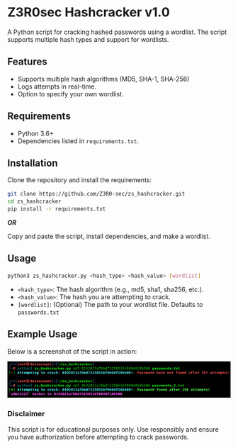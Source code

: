 # Z3R0sec Hashcracker v1.0

A Python script for cracking hashed passwords using a wordlist. The script supports multiple hash types and support for wordlists.

## Features
- Supports multiple hash algorithms (MD5, SHA-1, SHA-256)
- Logs attempts in real-time.
- Option to specify your own wordlist.

## Requirements
- Python 3.6+
- Dependencies listed in `requirements.txt`.

## Installation
Clone the repository and install the requirements:
   ```bash
   git clone https://github.com/Z3R0-sec/zs_hashcracker.git
   cd zs_hashcracker
   pip install -r requirements.txt
   ```
***OR***

Copy and paste the script, install dependencies, and make a wordlist.

## Usage

```bash
python3 zs_hashcracker.py <hash_type> <hash_value> [wordlist]
```
- `<hash_type>`: The hash algorithm (e.g., md5, sha1, sha256, etc.).  
- `<hash_value>`: The hash you are attempting to crack.  
- `[wordlist]`: (Optional) The path to your wordlist file. Defaults to `passwords.txt`

## Example Usage
Below is a screenshot of the script in action:  

![Screenshot](Demo/demo-pic.png)

### Disclaimer
This script is for educational purposes only. Use responsibly and ensure you have authorization before attempting to crack passwords.
